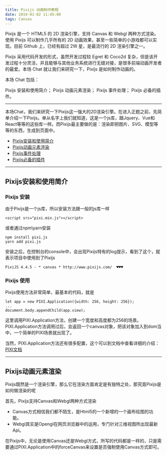 ```yaml
---
title: Pixijs 动画制作教程
date: 2019-01-02 11:45:00
tags: Canvas
---
```


Pixijs 是一个 HTML5 的 2D 渲染引擎，支持 Canvas 和 Webgl 两种方式渲染。使用 Pixijs 可以制作几乎所有的 2D 动画效果，甚至一些简单的小游戏都可以实现。目前 Github 上，已经有超过 2W 星，是最流行的 2D 渲染引擎之一。

Pixijs 采用代码开发的形式，虽然开发过程较 Egret 和 Coco2d 复杂，但是该开发过程十分灵活，并且能够与其他业务系统进行无缝对接，是很多前端动画开发者的最爱。本场 Chat 就让我们来研究一下，Pixijs 是如何制作动画的。

本场 Chat 包括：

Pixijs 安装和使用简介；
Pixijs 动画元素渲染；
Pixijs 事件处理；
Pixijs 必备的插件。

***

<!-- more -->
本场Chat，我们来研究一下Pixijs这一强大的2D渲染引擎。在进入正题之前，先简单介绍一下Pixijs。单从名字上我们就知道，这是一个js库，跟Jquery、Vue和React等等的这些库一样。而Pixijs最主要做的是：渲染即把图片、SVG、模型等等的东西，生成到页面中。

- [Pixijs安装和使用简介](#Pixijs安装和使用简介)
- [Pixijs动画元素渲染](#Pixijs动画元素渲染)
- [Pixijs事件处理](#Pixijs事件处理)
- [Pixijs必备的插件](#Pixijs必备的插件)

***

## Pixijs安装和使用简介
<span id="Pixijs安装和使用简介"></span>
### Pixijs 安装
由于Pixijs是一个js库，所以安装方法跟一般的js库一样
```
<script src="pixi.min.js"></script>
```
或者通过npm\yarn安装
```
npm install pixi.js
yarn add pixi.js
```
安装之后，在控制台的console中，会出现Pixijs特有的log提示，看到了这个，就表示项目中使用到了Pixijs
```
PixiJS 4.4.5 - * canvas * http://www.pixijs.com/  ♥♥♥
```
### Pixijs 使用
Pixijs使用方法非常简单，最基本的代码，就是
```
let app = new PIXI.Application({width: 256, height: 256});
...
document.body.appendChild(app.view);
```
这里调用PIXI.Application方法，创建一个宽度和高度都为256的场景。PIXI.Application方法调用过后，会返回一个canvas对象，把该对象加入到dom当中，一个简单的PIXI场景就出现了。

当然，PIXI.Application方法还有很多配置，这个可以到文档中查看详细的介绍：[PIXI文档](http://pixijs.download/release/docs/index.html)

***

## Pixijs动画元素渲染
<span id="Pixijs动画元素渲染"></span>
Pixijs既然是一个渲染引擎，那么它在渲染方面肯定是有独特之处，那究竟Pixijs是如何做渲染的呢

首先，Pixijs支持Canvas和Webgl两种方式渲染
* Canvas方式相信我们都不陌生，是Html5的一个新增的一个画布绘图的功能。
* Webgl其实是Opengl在网页浏览器中的运用，专门针对三维视图所出现最新Api。

在Pixijs中，无论是使用Canvas还是Webgl方式，所写的代码都是一样的，只是需要通过PIXI.Application中的forceCanvas来设置是否强制使用Canvas方式即可。


